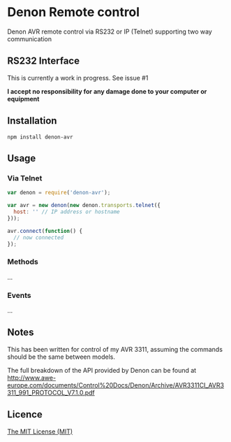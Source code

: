# Denon Remote control

Denon AVR remote control via RS232 or IP (Telnet) supporting two way communication


## RS232 Interface

This is currently a work in progress. See issue #1

__I accept no responsibility for any damage done to your computer or equipment__


## Installation

```
npm install denon-avr
```


## Usage

### Via Telnet

```javascript
var denon = require('denon-avr');

var avr = new denon(new denon.transports.telnet({
  host: '' // IP address or hostname
}));

avr.connect(function() {
  // now connected
});
```


### Methods

...


### Events

...


## Notes

This has been written for control of my AVR 3311, assuming the commands should be the same between models.

The full breakdown of the API provided by Denon can be found at http://www.awe-europe.com/documents/Control%20Docs/Denon/Archive/AVR3311CI_AVR3311_991_PROTOCOL_V7.1.0.pdf


## Licence

[The MIT License (MIT)](https://github.com/phillipsnick/denon-avr/blob/master/LICENSE)
